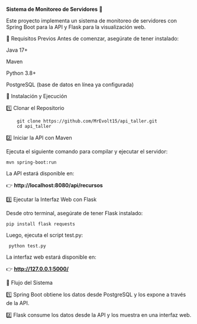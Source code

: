 **Sistema de Monitoreo de Servidores** 🚀

Este proyecto implementa un sistema de monitoreo de servidores con Spring Boot para la API y Flask para la visualización web.

📌 Requisitos Previos
Antes de comenzar, asegúrate de tener instalado:

Java 17+

Maven

Python 3.8+

PostgreSQL (base de datos en línea ya configurada)

🔧 Instalación y Ejecución

1️⃣ Clonar el Repositorio

  		git clone https://github.com/MrEvolt15/api_taller.git
  		cd api_taller
	
2️⃣ Iniciar la API con Maven

Ejecuta el siguiente comando para compilar y ejecutar el servidor:

  	mvn spring-boot:run
	
La API estará disponible en:

👉 **http://localhost:8080/api/recursos**

3️⃣ Ejecutar la Interfaz Web con Flask

Desde otro terminal, asegúrate de tener Flask instalado:

  	pip install flask requests
	
Luego, ejecuta el script test.py:

 	 python test.py
	
La interfaz web estará disponible en:

👉 **http://127.0.0.1:5000/**

📌 Flujo del Sistema

1️⃣ Spring Boot obtiene los datos desde PostgreSQL y los expone a través de la API.

2️⃣ Flask consume los datos desde la API y los muestra en una interfaz web.
